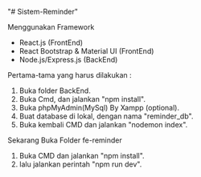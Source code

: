"# Sistem-Reminder"

Menggunakan Framework
- React.js (FrontEnd)
- React Bootstrap & Material UI (FrontEnd)
- Node.js/Express.js (BackEnd)

Pertama-tama yang harus dilakukan :

1. Buka folder BackEnd.
2. Buka Cmd, dan jalankan "npm install".
3. Buka phpMyAdmin(MySql) By Xampp (optional).
4. Buat database di lokal, dengan nama "reminder_db".
5. Buka kembali CMD dan jalankan "nodemon index".

Sekarang Buka Folder fe-reminder
1. Buka CMD dan jalankan "npm install".
2. lalu jalankan perintah "npm run dev".

